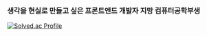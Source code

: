 ### 생각을 현실로 만들고 싶은 프론트엔드 개발자 지망 컴퓨터공학부생

[![Solved.ac Profile](http://mazassumnida.wtf/api/v2/generate_badge?boj=nanahifan)](https://solved.ac/nanahifan/)

<!--
**devmiru/devmiru** is a ✨ _special_ ✨ repository because its `README.md` (this file) appears on your GitHub profile.

Here are some ideas to get you started:

- 🔭 I’m currently working on ...
- 🌱 I’m currently learning ...
- 👯 I’m looking to collaborate on ...
- 🤔 I’m looking for help with ...
- 💬 Ask me about ...
- 📫 How to reach me: ...
- 😄 Pronouns: ...
- ⚡ Fun fact: ...
-->
